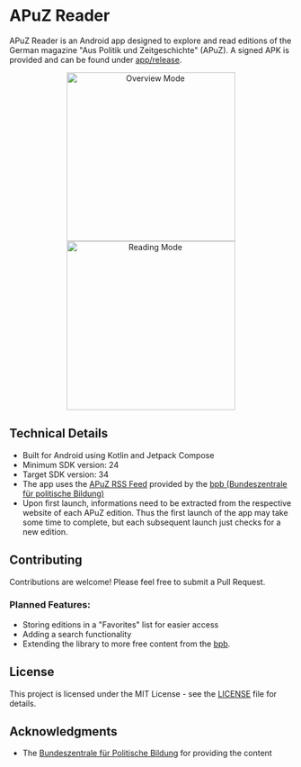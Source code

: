 # APuZ Reader

APuZ Reader is an Android app designed to explore and read editions of the German magazine "Aus Politik und Zeitgeschichte" (APuZ). A signed APK is provided and can be found under [app/release](https://github.com/Lienhop/APuZ-Reader/tree/main/app/release).

<p align="middle"> 
  <img title="Overview Mode" src="https://github.com/user-attachments/assets/023db1d0-58c8-475f-b1b9-5bd39a2b4358" width=300" hspace=20 />
  <img title="Reading Mode" src="https://github.com/user-attachments/assets/fbf9a6cb-972c-452c-b09a-f2b9f8c604d4" width="300" /> 
</p>

## Technical Details

- Built for Android using Kotlin and Jetpack Compose
- Minimum SDK version: 24
- Target SDK version: 34
- The app uses the [APuZ RSS Feed](https://www.bpb.de/rss-feed/230868.rss) provided by the [bpb (Bundeszentrale für politische Bildung)](https://www.bpb.de)
- Upon first launch, informations need to be extracted from the respective website of each APuZ edition. Thus the first launch of the app may take some time to complete, but each subsequent launch just checks for a new edition.

## Contributing

Contributions are welcome! Please feel free to submit a Pull Request.

### Planned Features:

- Storing editions in a "Favorites" list for easier access
- Adding a search functionality
- Extending the library to more free content from the [bpb](https://www.bpb.de/).

## License

This project is licensed under the MIT License - see the [LICENSE](LICENSE) file for details.

## Acknowledgments

- The [Bundeszentrale für Politische Bildung](https://www.bpb.de/) for providing the content
